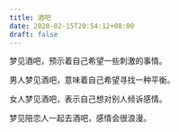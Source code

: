 ```yaml
---
title: 酒吧
date: 2020-02-15T20:54:12+08:00
draft: false
---
```


梦见酒吧，预示着自己希望一些刺激的事情。

男人梦见酒吧，意味着自己希望寻找一种平衡。

女人梦见酒吧，表示自己想对别人倾诉感情。

梦见陪恋人一起去酒吧，感情会很浪漫。